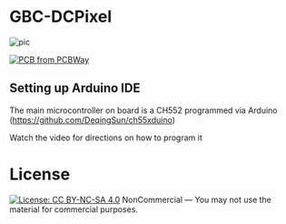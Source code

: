 # GBC-DCPixel

![pic](https://github.com/nataliethenerd/GBC-DCPixel/blob/fa8576c19f384e4fbf995751ae0dfb9b78ee7128/assets/kirb.png)

<a href="https://www.pcbway.com/project/shareproject/GBC_DC_Pixel_f4aed756.html"><img src="https://www.pcbway.com/project/img/images/frompcbway-1220.png" alt="PCB from PCBWay" /></a>

## Setting up Arduino IDE

The main microcontroller on board is a CH552 programmed via Arduino
(https://github.com/DeqingSun/ch55xduino)

Watch the video for directions on how to program it

# License

 [![License: CC BY-NC-SA 4.0](https://licensebuttons.net/l/by-nc-sa/4.0/80x15.png)](https://creativecommons.org/licenses/by-nc-sa/4.0/)
NonCommercial — You may not use the material for commercial purposes.
